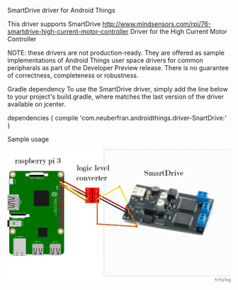 SmartDrive driver for Android Things

This driver supports SmartDrive http://www.mindsensors.com/rpi/76-smartdrive-high-current-motor-controller Driver for the High Current Motor Controller

NOTE: these drivers are not production-ready. They are offered as sample implementations of Android Things user space drivers for common peripherals as part of the Developer Preview release. There is no guarantee of correctness, completeness or robustness.

Gradle dependency
To use the SmartDrive driver, simply add the line below to your project's build.gradle, where <version> matches the last version of the driver available on jcenter.

dependencies {
    compile 'com.neuberfran.androidthings.driver-SnartDrive:<version>'
}

Sample usage

![alt text](https://github.com/neuberfran/SmartDrive/blob/master/SmartDrive.png)
